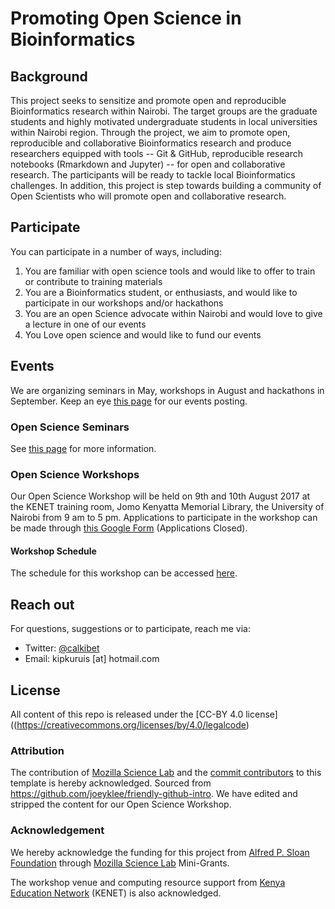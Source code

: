 # Promoting Open Science in Bioinformatics

## Background

This project seeks to sensitize and promote open and reproducible Bioinformatics research within Nairobi. The target groups are the graduate students and highly motivated undergraduate students in local universities within Nairobi region. Through the project, we aim to promote open, reproducible and collaborative Bioinformatics research and produce researchers equipped with tools -- Git & GitHub, reproducible research notebooks (Rmarkdown and Jupyter) -- for open and collaborative research.  The participants will be ready to tackle local Bioinformatics challenges. In addition, this project is step towards building a community of Open Scientists who will promote open and collaborative research.

## Participate

You can participate in a number of ways, including:
1. You are familiar with open science tools and would  like to offer to train or  contribute to training materials
2. You are a Bioinformatics student, or enthusiasts, and would like to participate in our workshops and/or hackathons
3. You are an open Science advocate within Nairobi and would love to give a lecture in one of our events
4. You Love open science and would like to fund our events

## Events
We are organizing seminars in May, workshops in August and hackathons in September. Keep an eye [this page](https://kipkurui.github.io/studyGroup/) for our events posting. 

### Open Science Seminars
See [this page](./OpenScienceSeminar.md) for more information.

### Open Science Workshops
Our Open Science Workshop will be held on 9th and 10th August 2017 at the KENET training room, Jomo Kenyatta Memorial Library, the University of Nairobi from 9 am to 5 pm. Applications to participate in the workshop can be made through [this Google Form](https://goo.gl/forms/s3aik3R6Uy0dannd2) (Applications Closed). 

#### Workshop Schedule
The schedule for this workshop can be accessed [here](./schedule.md).

## Reach out
For questions, suggestions or to participate, reach me via:
- Twitter: [@calkibet](https://twitter.com/calkibet)
- Email: kipkuruis [at] hotmail.com

## License
All content of this repo is released under the [CC-BY 4.0 license]((https://creativecommons.org/licenses/by/4.0/legalcode)

### Attribution
The contribution of [Mozilla Science Lab](https://science.mozilla.org/) and the [commit contributors](https://github.com/BioinfoNet/OpenScienceKE/graphs/contributors) to this template is hereby acknowledged. Sourced from https://github.com/joeyklee/friendly-github-intro. We have edited and stripped the content for our Open Science Workshop. 

### Acknowledgement
We hereby acknowledge the funding for this project from [Alfred  P. Sloan Foundation](https://sloan.org/) through [Mozilla Science Lab](https://science.mozilla.org/) Mini-Grants.

The workshop venue and computing resource support from [Kenya Education Network](https://www.kenet.or.ke/) (KENET) is also acknowledged. 

